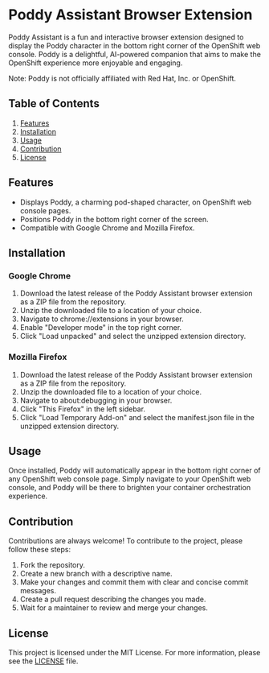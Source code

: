 # Poddy Assistant Browser Extension

Poddy Assistant is a fun and interactive browser extension designed to display the Poddy character in the bottom right corner of the OpenShift web console. Poddy is a delightful, AI-powered companion that aims to make the OpenShift experience more enjoyable and engaging.

Note: Poddy is not officially affiliated with Red Hat, Inc. or OpenShift.

## Table of Contents

1. [Features](#features)
2. [Installation](#installation)
3. [Usage](#usage)
4. [Contribution](#contribution)
5. [License](#license)

## Features

- Displays Poddy, a charming pod-shaped character, on OpenShift web console pages.
- Positions Poddy in the bottom right corner of the screen.
- Compatible with Google Chrome and Mozilla Firefox.

## Installation

### Google Chrome

1. Download the latest release of the Poddy Assistant browser extension as a ZIP file from the repository.
2. Unzip the downloaded file to a location of your choice.
3. Navigate to chrome://extensions in your browser.
4. Enable "Developer mode" in the top right corner.
5. Click "Load unpacked" and select the unzipped extension directory.

### Mozilla Firefox

1. Download the latest release of the Poddy Assistant browser extension as a ZIP file from the repository.
2. Unzip the downloaded file to a location of your choice.
3. Navigate to about:debugging in your browser.
4. Click "This Firefox" in the left sidebar.
5. Click "Load Temporary Add-on" and select the manifest.json file in the unzipped extension directory.

## Usage

Once installed, Poddy will automatically appear in the bottom right corner of any OpenShift web console page. Simply navigate to your OpenShift web console, and Poddy will be there to brighten your container orchestration experience.

## Contribution

Contributions are always welcome! To contribute to the project, please follow these steps:

1. Fork the repository.
2. Create a new branch with a descriptive name.
3. Make your changes and commit them with clear and concise commit messages.
4. Create a pull request describing the changes you made.
5. Wait for a maintainer to review and merge your changes.

## License

This project is licensed under the MIT License. For more information, please see the [LICENSE](LICENSE) file.
